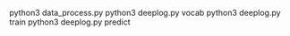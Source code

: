 python3 data_process.py
python3 deeplog.py vocab
python3 deeplog.py train
python3 deeplog.py predict
